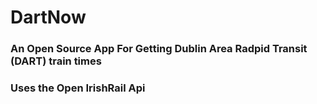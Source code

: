 # DartNow

### An Open Source App For Getting Dublin Area Radpid Transit (DART) train times

### Uses the Open IrishRail Api
